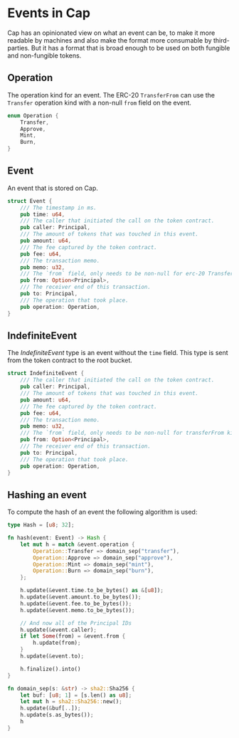 # Events in Cap

Cap has an opinionated view on what an event can be, to make it more readable by machines and also make the format
more consumable by third-parties. But it has a format that is broad enough to be used on both fungible and non-fungible
tokens.

## Operation

The operation kind for an event. The ERC-20 `TransferFrom` can use the `Transfer` operation kind with a non-null `from`
field on the event.

```rust
enum Operation {
    Transfer,
    Approve,
    Mint,
    Burn,
}
```

## Event

An event that is stored on Cap.

```rust
struct Event {
    /// The timestamp in ms.
    pub time: u64,
    /// The caller that initiated the call on the token contract.
    pub caller: Principal,
    /// The amount of tokens that was touched in this event.
    pub amount: u64,
    /// The fee captured by the token contract.
    pub fee: u64,
    /// The transaction memo.
    pub memo: u32,
    /// The `from` field, only needs to be non-null for erc-20 TransferFrom kind of events.
    pub from: Option<Principal>,
    /// The receiver end of this transaction.
    pub to: Principal,
    /// The operation that took place.
    pub operation: Operation,
}
```

## IndefiniteEvent

The *IndefiniteEvent* type is an event without the `time` field. This type is sent from the token contract to the
root bucket.

```rust
struct IndefiniteEvent {
    /// The caller that initiated the call on the token contract.
    pub caller: Principal,
    /// The amount of tokens that was touched in this event.
    pub amount: u64,
    /// The fee captured by the token contract.
    pub fee: u64,
    /// The transaction memo.
    pub memo: u32,
    /// The `from` field, only needs to be non-null for transferFrom kind of events.
    pub from: Option<Principal>,
    /// The receiver end of this transaction.
    pub to: Principal,
    /// The operation that took place.
    pub operation: Operation,
}
```

## Hashing an event

To compute the hash of an event the following algorithm is used:

```rust
type Hash = [u8; 32];

fn hash(event: Event) -> Hash {
    let mut h = match &event.operation {
        Operation::Transfer => domain_sep("transfer"),
        Operation::Approve => domain_sep("approve"),
        Operation::Mint => domain_sep("mint"),
        Operation::Burn => domain_sep("burn"),
    };

    h.update(&event.time.to_be_bytes() as &[u8]);
    h.update(&event.amount.to_be_bytes());
    h.update(&event.fee.to_be_bytes());
    h.update(&event.memo.to_be_bytes());

    // And now all of the Principal IDs
    h.update(&event.caller);
    if let Some(from) = &event.from {
        h.update(from);
    }
    h.update(&event.to);

    h.finalize().into()
}

fn domain_sep(s: &str) -> sha2::Sha256 {
    let buf: [u8; 1] = [s.len() as u8];
    let mut h = sha2::Sha256::new();
    h.update(&buf[..]);
    h.update(s.as_bytes());
    h
}
```
